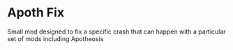 # Apoth Fix
Small mod designed to fix a specific crash that can happen with a particular set of mods including Apotheosis
